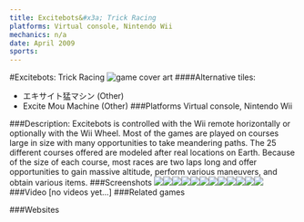 ```yaml
---
title: Excitebots&#x3a; Trick Racing
platforms: Virtual console, Nintendo Wii
mechanics: n/a
date: April 2009
sports: 
---
```

#Excitebots: Trick Racing
![game cover art](//images.igdb.com/igdb/image/upload/t_cover_big/pty416lkg0kgbrxd737c.jpg "Logo Title Text 1")
####Alternative tiles:
* エキサイト猛マシン (Other)
* Excite Mou Machine (Other)
###Platforms
Virtual console, Nintendo Wii

###Description:
Excitebots is controlled with the Wii remote horizontally or optionally with the Wii Wheel. Most of the games are played on courses large in size with many opportunities to take meandering paths. The 25 different courses offered are modeled after real locations on Earth. Because of the size of each course, most races are two laps long and offer opportunities to gain massive altitude, perform various maneuvers, and obtain various items.
###Screenshots
<a target="_blank" rel="noopener noreferrer" href="//images.igdb.com/igdb/image/upload/t_cover_big/pp5ydpg2cawgiagc1wym.jpg"><img src="//images.igdb.com/igdb/image/upload/t_thumb/pp5ydpg2cawgiagc1wym.jpg"/></a><a target="_blank" rel="noopener noreferrer" href="//images.igdb.com/igdb/image/upload/t_cover_big/d1tnsbukvfne2cxhvnls.jpg"><img src="//images.igdb.com/igdb/image/upload/t_thumb/d1tnsbukvfne2cxhvnls.jpg"/></a><a target="_blank" rel="noopener noreferrer" href="//images.igdb.com/igdb/image/upload/t_cover_big/zoqcerxum9g6ghmouz0w.jpg"><img src="//images.igdb.com/igdb/image/upload/t_thumb/zoqcerxum9g6ghmouz0w.jpg"/></a><a target="_blank" rel="noopener noreferrer" href="//images.igdb.com/igdb/image/upload/t_cover_big/m00ntlmngko8erd6rlns.jpg"><img src="//images.igdb.com/igdb/image/upload/t_thumb/m00ntlmngko8erd6rlns.jpg"/></a><a target="_blank" rel="noopener noreferrer" href="//images.igdb.com/igdb/image/upload/t_cover_big/hsifk2e3vgema1tmanzr.jpg"><img src="//images.igdb.com/igdb/image/upload/t_thumb/hsifk2e3vgema1tmanzr.jpg"/></a><a target="_blank" rel="noopener noreferrer" href="//images.igdb.com/igdb/image/upload/t_cover_big/dumakxwaohtt53jf4gxe.jpg"><img src="//images.igdb.com/igdb/image/upload/t_thumb/dumakxwaohtt53jf4gxe.jpg"/></a><a target="_blank" rel="noopener noreferrer" href="//images.igdb.com/igdb/image/upload/t_cover_big/iseqly2amqaqlhzlovlj.jpg"><img src="//images.igdb.com/igdb/image/upload/t_thumb/iseqly2amqaqlhzlovlj.jpg"/></a><a target="_blank" rel="noopener noreferrer" href="//images.igdb.com/igdb/image/upload/t_cover_big/wqeidqizcesvsr4m8zoh.jpg"><img src="//images.igdb.com/igdb/image/upload/t_thumb/wqeidqizcesvsr4m8zoh.jpg"/></a><a target="_blank" rel="noopener noreferrer" href="//images.igdb.com/igdb/image/upload/t_cover_big/rteq0ewwrmb7ycl4wllr.jpg"><img src="//images.igdb.com/igdb/image/upload/t_thumb/rteq0ewwrmb7ycl4wllr.jpg"/></a><a target="_blank" rel="noopener noreferrer" href="//images.igdb.com/igdb/image/upload/t_cover_big/b7cdysodbmozwgbesib2.jpg"><img src="//images.igdb.com/igdb/image/upload/t_thumb/b7cdysodbmozwgbesib2.jpg"/></a><a target="_blank" rel="noopener noreferrer" href="//images.igdb.com/igdb/image/upload/t_cover_big/mkbx6swddkcdvbciv5mb.jpg"><img src="//images.igdb.com/igdb/image/upload/t_thumb/mkbx6swddkcdvbciv5mb.jpg"/></a><a target="_blank" rel="noopener noreferrer" href="//images.igdb.com/igdb/image/upload/t_cover_big/guuyg9bc5lbdvlfm3wns.jpg"><img src="//images.igdb.com/igdb/image/upload/t_thumb/guuyg9bc5lbdvlfm3wns.jpg"/></a>
###Video
[no videos yet...]
###Related games

###Websites

